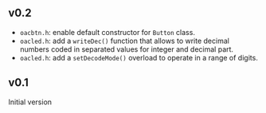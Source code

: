 ## v0.2

* `oacbtn.h`: enable default constructor for `Button` class. 
* `oacled.h`: add a `writeDec()` function that allows to write decimal numbers
coded in separated values for integer and decimal part. 
* `oacled.h`: add a `setDecodeMode()` overload to operate in a range of digits.

## v0.1

Initial version
